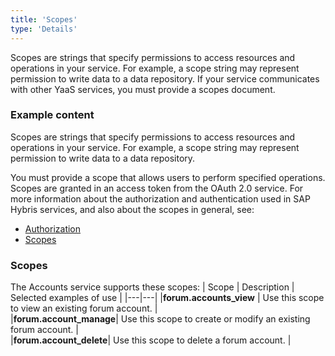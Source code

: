 ```yaml
---
title: 'Scopes'
type: 'Details'
---
```


Scopes are strings that specify permissions to access resources and operations in your service. For example, a scope string may represent permission to write data to a data repository. If your service communicates with other YaaS services, you must provide a scopes document.

### Example content

Scopes are strings that specify permissions to access resources and operations in your service. For example, a scope string may represent permission to write data to a data repository.

<div class="panel note">
You must provide a scope that allows users to perform specified operations. Scopes are granted in an access token from the OAuth 2.0 service. For more information about the authorization and authentication used in SAP Hybris services, and also about the scopes in
general, see:

* <a href="/overview/security/index.html#Authorization">Authorization</a>
* <a href="/overview/security/index.html#Scopes">Scopes</a>
</div>

### Scopes
The Accounts service supports these scopes: 
| Scope   |   Description  | Selected examples of use  |
|---|---|
|**forum.accounts_view** | Use this scope to view an existing forum account. |  
|**forum.account_manage**| Use this scope to create or modify an existing forum account.     |   
|**forum.account_delete**| Use this scope to delete a forum account.  | 
